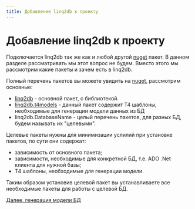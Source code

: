 ```yaml
---
title: Добавление linq2db к проекту
---
```



# Добавление linq2db к проекту

Подключается linq2db так же как и любой другой [nuget](https://nuget.org) пакет. В данном разделе рассматривать мы этот вопрос не будем. Вместо этого мы рассмотрим какие пакеты и зачем есть в linq2db.

Полный перечень пакетов вы можете увидить на [nuget](https://www.nuget.org/profiles/LinqToDB), рассмотрим основные:

* [linq2db](https://www.nuget.org/packages/linq2db/) - основной пакет, с библиотекой.
* [linq2db.t4models](https://www.nuget.org/packages/linq2db.t4models/) - данный пакет содержит T4 шаблоны, необходимые для генерации модели данных из БД
* linq2db.DatabaseName - целый перечень пакетов, для разных БД, будем называть их "целевыми".

Целевые пакеты нужны для минимизации услилий при установке пакетов, по сути они содержат:

* зависимость от основного пакета;
* зависимости, необходимые для конкретной БД, т.е. ADO .Net клиента для нужной базы;
* T4 шаблоны, необходимые для генерации модели.

Таким образом установив целевой пакет вы устанавливаете все необходимые пакеты для работы с целевой БД.

[Далее, генерация модели БД](t4create.md)

